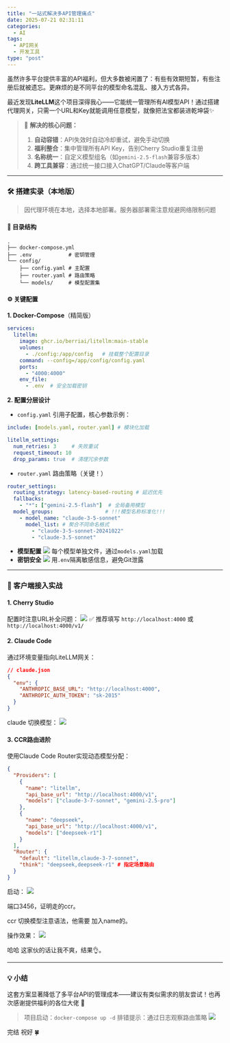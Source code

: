 ```yaml
---
title: "一站式解决多API管理痛点"
date: 2025-07-21 02:31:11
categories:
  - AI
tags:
  - API网关
  - 开发工具
type: "post"
---
```


虽然许多平台提供丰富的API福利，但大多数被闲置了：有些有效期短暂，有些注册后就被遗忘。更麻烦的是不同平台的模型命名混乱、接入方式各异。

最近发现**LiteLLM**这个项目深得我心——它能统一管理所有AI模型API！通过搭建代理网关，只需一个URL和Key就能调用任意模型，就像把法宝都装进乾坤袋✨

> 📌 **解决的核心问题：**
>
> 1. **自动容错**：API失效时自动冷却重试，避免手动切换
> 2. **福利整合**：集中管理所有API Key，告别Cherry Studio重复注册
> 3. **名称统一**：自定义模型组名（如`gemini-2.5-flash`兼容多版本）
> 4. **跨工具兼容**：通过统一接口接入ChatGPT/Claude等客户端

---

### 🛠 搭建实录（本地版）

> 因代理环境在本地，选择本地部署。服务器部署需注意规避网络限制问题

#### 📂 目录结构

```
.
├── docker-compose.yml
├── .env            # 密钥管理
└── config/
    ├── config.yaml # 主配置
    ├── router.yaml # 路由策略
    └── models/     # 模型配置集
```

#### ⚙️ 关键配置

**1. Docker-Compose**（精简版）

```yaml
services:
  litellm:
    image: ghcr.io/berriai/litellm:main-stable
    volumes:
      - ./config:/app/config   # 挂载整个配置目录
    command: --config=/app/config/config.yaml
    ports:
      - "4000:4000"
    env_file:
      - .env  # 安全加载密钥
```

**2. 配置分层设计**

- `config.yaml` 引用子配置，核心参数示例：

```yaml
include: [models.yaml, router.yaml] # 模块化加载

litellm_settings:
  num_retries: 3     # 失败重试
  request_timeout: 10
  drop_params: true  # 清理冗余参数
```

- `router.yaml` 路由策略（关键！）

```yaml
router_settings:
  routing_strategy: latency-based-routing # 延迟优先
  fallbacks:
    - "*": ["gemini-2.5-flash"]  # 全局备用模型
  model_groups:                 # !!!模型名称标准化!!!
    - model_name: "claude-3-5-sonnet"
      model_list: # 聚合不同命名格式
        - "claude-3-5-sonnet-20241022"
        - "claude-3.5-sonnet"
```

- **模型配置**
  ![](https://s2.loli.net/2025/07/22/YMwVufQy5nqioSm.png)
  每个模型单独文件，通过`models.yaml`加载
- **密钥安全**
  ![](https://s2.loli.net/2025/07/22/3ua7dzSUEcp1GHl.png)
  用`.env`隔离敏感信息，避免Git泄露

---

### 🔌 客户端接入实战

#### 1. Cherry Studio

配置时注意URL补全问题：
![](https://s2.loli.net/2025/07/22/6GbOwiNZPMRxnmL.png)
✅ 推荐填写 `http://localhost:4000` 或 `http://localhost:4000/v1/`

#### 2. Claude Code

通过环境变量指向LiteLLM网关：

```json
// claude.json
{
  "env": {
    "ANTHROPIC_BASE_URL": "http://localhost:4000",
    "ANTHROPIC_AUTH_TOKEN": "sk-2015"
  }
}


```
claude 切换模型：
![](https://s2.loli.net/2025/07/22/D8PuYnF1dCOgpJG.png)


#### 3. CCR路由进阶

使用Claude Code Router实现动态模型分配：

```json
{
  "Providers": [
    {
      "name": "litellm",
      "api_base_url": "http://localhost:4000/v1",
      "models": ["claude-3-7-sonnet", "gemini-2.5-pro"]
    },
    {
      "name": "deepseek",
      "api_base_url": "http://localhost:4000/v1",
      "models": ["deepseek-r1"]
    }
  ],
  "Router": {
    "default": "litellm,claude-3-7-sonnet",
    "think": "deepseek,deepseek-r1" # 指定场景路由
  }
}
```

启动：
![](https://s2.loli.net/2025/07/22/1EKP7rqVYTilZCo.png)

端口3456，证明走的ccr。

ccr 切换模型注意语法，他需要 加入name的。

操作效果：
![](https://s2.loli.net/2025/07/22/8mjsbGoe7HFB4QC.png)

哈哈 这家伙的话让我不爽，结果👌。

---

### 💡 小结


这套方案显著降低了多平台API的管理成本——建议有类似需求的朋友尝试！也再次感谢提供福利的各位大佬 🙏

> 项目启动：`docker-compose up -d`
> 排错提示：通过日志观察路由策略
> ![](https://s2.loli.net/2025/07/22/5lu4DQLga81P6sj.png)


完结
祝好
🍀
